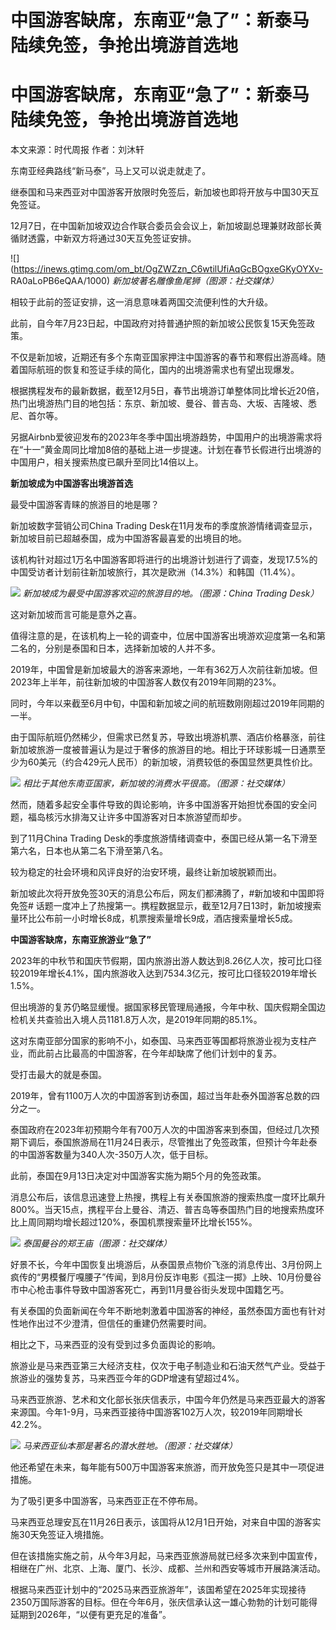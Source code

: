 # 中国游客缺席，东南亚“急了”：新泰马陆续免签，争抢出境游首选地

# 中国游客缺席，东南亚“急了”：新泰马陆续免签，争抢出境游首选地

本文来源：时代周报 作者：刘沐轩

东南亚经典路线“新马泰”，马上又可以说走就走了。

继泰国和马来西亚对中国游客开放限时免签后，新加坡也即将开放与中国30天互免签证。

12月7日，在中国新加坡双边合作联合委员会会议上，新加坡副总理兼财政部长黄循财透露，中新双方将通过30天互免签证安排。

![](https://inews.gtimg.com/om_bt/OgZWZzn_C6wtilUfiAqGcBOgxeGKyOYXv-
RA0aLoPB6eQAA/1000) _新加坡著名雕像鱼尾狮（图源：社交媒体）_

相较于此前的签证安排，这一消息意味着两国交流便利性的大升级。

此前，自今年7月23日起，中国政府对持普通护照的新加坡公民恢复15天免签政策。

不仅是新加坡，近期还有多个东南亚国家押注中国游客的春节和寒假出游高峰。随着国际航班的恢复和签证手续的简化，国内的出境游需求也有望出现爆发。

根据携程发布的最新数据，截至12月5日，春节出境游订单整体同比增长近20倍，热门出境游热门目的地包括：东京、新加坡、曼谷、普吉岛、大坂、吉隆坡、悉尼、首尔等。

另据Airbnb爱彼迎发布的2023年冬季中国出境游趋势，中国用户的出境游需求将在“十一”黄金周同比增加8倍的基础上进一步提速。计划在春节长假进行出境游的中国用户，相关搜索热度已飙升至同比14倍以上。

**新加坡成为中国游客出境游首选**

最受中国游客青睐的旅游目的地是哪？

新加坡数字营销公司China Trading Desk在11月发布的季度旅游情绪调查显示，新加坡目前已超越泰国，成为中国游客最喜爱的出境目的地。

该机构针对超过1万名中国游客即将进行的出境游计划进行了调查，发现17.5%的中国受访者计划前往新加坡旅行，其次是欧洲（14.3%）和韩国（11.4%）。

![](https://inews.gtimg.com/om_bt/OB0M-e0QSbDwtBST8qpcwZHEv4nNA3Azvs8vmw20aLI1EAA/1000)
_新加坡成为最受中国游客欢迎的旅游目的地。（图源：China Trading Desk）_

这对新加坡而言可能是意外之喜。

值得注意的是，在该机构上一轮的调查中，位居中国游客出境游欢迎度第一名和第二名的，分别是泰国和日本，选择新加坡的人并不多。

2019年，中国曾是新加坡最大的游客来源地，一年有362万人次前往新加坡。但2023年上半年，前往新加坡的中国游客人数仅有2019年同期的23%。

同时，今年以来截至6月中旬，中国和新加坡之间的航班数刚刚超过2019年同期的一半。

由于国际航班仍然稀少，但需求已然复苏，导致出境游机票、酒店价格暴涨，前往新加坡旅游一度被普遍认为是过于奢侈的旅游目的地。相比于环球影城一日通票至少为60美元（约合429元人民币）的新加坡，消费较低的泰国显然更具性价比。

![](https://inews.gtimg.com/om_bt/OxPrbpiAb36bm4WKC_ckQ8TauD4-rJ_26X0XnU5ZzzArMAA/1000)
_相比于其他东南亚国家，新加坡的消费水平很高。（图源：社交媒体）_

然而，随着多起安全事件导致的舆论影响，许多中国游客开始担忧泰国的安全问题，福岛核污水排海又让许多中国游客对日本旅游望而却步。

到了11月China Trading Desk的季度旅游情绪调查中，泰国已经从第一名下滑至第六名，日本也从第二名下滑至第八名。

较为稳定的社会环境和风评良好的治安环境，最终让新加坡脱颖而出。

新加坡此次将开放免签30天的消息公布后，网友们都沸腾了，#新加坡和中国即将免签#
话题一度冲上了热搜第一。携程数据显示，截至12月7日13时，新加坡搜索量环比公布前一小时增长8成，机票搜索量增长9成，酒店搜索量增长5成。

**中国游客缺席，东南亚旅游业“急了”**

2023年的中秋节和国庆节假期，国内旅游出游人数达到8.26亿人次，按可比口径较2019年增长4.1%，国内旅游收入达到7534.3亿元，按可比口径较2019年增长1.5%。

但出境游的复苏仍略显缓慢。据国家移民管理局通报，今年中秋、国庆假期全国边检机关共查验出入境人员1181.8万人次，是2019年同期的85.1%。

这对东南亚部分国家的影响不小，如泰国、马来西亚等国都将旅游业视为支柱产业，而此前占比最高的中国游客，在今年却缺席了他们计划中的复苏。

受打击最大的就是泰国。

2019年，曾有1100万人次的中国游客到访泰国，超过当年赴泰外国游客总数的四分之一。

泰国政府在2023年初预期今年有700万人次的中国游客来到泰国，但经过几次预期下调后，泰国旅游局在11月24日表示，尽管推出了免签政策，但预计今年赴泰的中国游客数量为340人次-350万人次，低于目标。

此前，泰国在9月13日决定对中国游客实施为期5个月的免签政策。

消息公布后，该信息迅速登上热搜，携程上有关泰国旅游的搜索热度一度环比飙升800%。当天15点，携程平台上曼谷、清迈、普吉岛等泰国热门目的地搜索热度环比上周同期均增长超过120%，泰国机票搜索量环比增长155%。

![](https://inews.gtimg.com/om_bt/O0d5904q5Vrqgl8tZEwzx8XzgP9xn4J0xNg3mBiqXjvSgAA/1000)
_泰国曼谷的郑王庙（图源：社交媒体）_

好景不长，今年中国恢复出境游后，从泰国景点物价飞涨的消息传出、3月份网上疯传的“男模餐厅嘎腰子”传闻，到8月份反诈电影《孤注一掷》上映、10月份曼谷市中心枪击事件导致中国游客死亡，再到11月曼谷街头发现中国籍乞丐。

有关泰国的负面新闻在今年不断地刺激着中国游客的神经，虽然泰国方面也有针对性地作出过不少澄清，但信任的重建仍然需要时间。

相比之下，马来西亚的没有受到过多负面舆论的影响。

旅游业是马来西亚第三大经济支柱，仅次于电子制造业和石油天然气产业。受益于旅游业的强势复苏，马来西亚今年的GDP增速有望超过4%。

马来西亚旅游、艺术和文化部长张庆信表示，中国今年仍然是马来西亚最大的游客来源国。今年1-9月，马来西亚接待中国游客102万人次，较2019年同期增长42.2%。

![](https://inews.gtimg.com/om_bt/O1rnK8YWt7Wddok__Ehjg-q4K4sOnbW7rUldcqJBCY3J8AA/1000)
_马来西亚仙本那是著名的潜水胜地。（图源：社交媒体）_

他还希望在未来，每年能有500万中国游客来旅游，而开放免签只是其中一项促进措施。

为了吸引更多中国游客，马来西亚正在不停布局。

马来西亚总理安瓦在11月26日表示，该国将从12月1日开始，对来自中国的游客实施30天免签证入境措施。

但在该措施实施之前，从今年3月起，马来西亚旅游局就已经多次来到中国宣传，相继在广州、北京、上海、厦门、长沙、成都、兰州和西安等城市开展路演活动。

根据马来西亚计划中的“2025马来西亚旅游年”，该国希望在2025年实现接待2350万国际游客的目标。但在今年6月，张庆信承认这一雄心勃勃的计划可能得延期到2026年，“以便有更充足的准备”。

